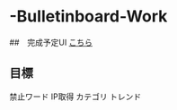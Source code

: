 # -Bulletinboard-Work

##　完成予定UI
[こちら](https://xd.adobe.com/view/0a38e9c0-9d40-4c01-a1e9-629b5ad48175-5f6b/)

## 目標
禁止ワード
IP取得
カテゴリ
トレンド